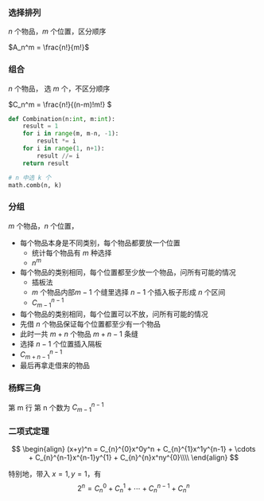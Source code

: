 ### 选择排列

$n$ 个物品，$m$ 个位置，区分顺序

$A_n^m = \frac{n!}{m!}$ 





### 组合

$n$ 个物品， 选 $m$ 个，不区分顺序

$C_n^m = \frac{n!}{(n-m)!m!} $ 

```python
def Combination(n:int, m:int):
    result = 1
    for i in range(m, m-n, -1):
        result *= i
    for i in range(1, n+1):
        result //= i
    return result
```

```python
# n 中选 k 个
math.comb(n, k)
```





### 分组

$m$ 个物品，$n$ 个位置，

- 每个物品本身是不同类别，每个物品都要放一个位置
  - 统计每个物品有 $m$ 种选择
  - $n^m$
- 每个物品的类别相同，每个位置都至少放一个物品，问所有可能的情况
  - 插板法
  - $m$ 个物品内部$m-1$ 个缝里选择 $n-1$ 个插入板子形成 $n$ 个区间
  - $C_{m-1}^{n-1}$
-  每个物品的类别相同，每个位置可以不放，问所有可能的情况
  - 先借 $n$ 个物品保证每个位置都至少有一个物品
  - 此时一共 $m+n$ 个物品 $m+n-1$ 条缝
  - 选择 $n-1$ 个位置插入隔板
  - $C_{m+n-1}^{n-1}$
  - 最后再拿走借来的物品



### 杨辉三角

第 m 行 第 n 个数为 $C_{m-1}^{n-1}$



### 二项式定理

$$
\begin{align}
    (x+y)^n = C_{n}^{0}x^0y^n + C_{n}^{1}x^1y^{n-1} + \cdots + C_{n}^{n-1}x^{n-1}y^{1} + C_{n}^{n}x^ny^{0}\\\\
\end{align}
$$

特别地，带入 $x=1,y=1$，有
$$
2^n = C_{n}^{0} + C_{n}^{1} + \cdots + C_{n}^{n-1} + C_{n}^{n}
$$
